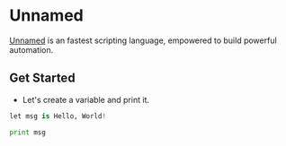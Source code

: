 # Unnamed

[Unnamed](https://www.example.com) is an fastest scripting language, empowered to build powerful automation.

## Get Started

- Let's create a variable and print it.

```python
let msg is Hello, World!

print msg
```
